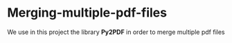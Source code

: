 # Merging-multiple-pdf-files
We use in this project the library **Py2PDF** in order to merge multiple pdf files
